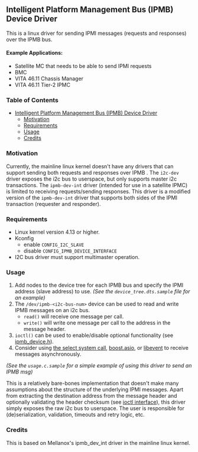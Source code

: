 Intelligent Platform Management Bus (IPMB) Device Driver
----------

This is a linux driver for sending IPMI messages (requests and responses) over the IPMB bus.

#### Example Applications:
  * Satellite MC that needs to be able to send IPMI requests
  * BMC
  * VITA 46.11 Chassis Manager
  * VITA 46.11 Tier-2 IPMC

### Table of Contents
- [Intelligent Platform Management Bus (IPMB) Device Driver](#intelligent-platform-management-bus--ipmb--device-driver)
    * [Motivation](#motivation)
    * [Requirements](#requirements)
    * [Usage](#usage)
    * [Credits](#credits)

### Motivation 
Currently, the mainline linux kernel doesn't have any drivers that can support
sending both requests and responses over IPMB . The `i2c-dev` driver exposes the
i2c bus to userspace, but only supports master i2c transactions. The `ipmb-dev-int`
driver (intended for use in a satellite IPMC) is limited to receiving requests/sending
responses. This driver is a modified version of the `ipmb-dev-int` driver that supports
both sides of the IPMI transaction (requester and responder).

### Requirements

  * Linux kernel version 4.13 or higher.
  * Kconfig
    * enable `CONFIG_I2C_SLAVE`
    * disable `CONFIG_IPMB_DEVICE_INTERFACE`
  * I2C bus driver must support multimaster operation.
  
### Usage

 1. Add nodes to the device tree for each IPMB bus and specify
    the IPMI address (slave address) to use. *(See the 
    `device_tree.dts.sample` file for an example)*
 2. The `/dev/ipmb-<i2c-bus-num>` device can be used to read and write IPMB messages on an i2c bus.
    * `read()` will receive one message per call.
    * `write()` will write one message per call to the address in the message header.
 3. `ioctl()` can be used to enable/disable optional functionality (see [ipmb_device.h](ipmb_device.h)).
 4. Consider using [the select system call](https://man7.org/linux/man-pages/man2/select.2.html),
    [boost.asio](https://www.boost.org/doc/libs/1_76_0/doc/html/boost_asio.html), or
    [libevent](https://libevent.org/) to receive messages asynchronously.

*(See the `usage.c.sample` for a simple example of using this driver to send
an IPMB msg)*

This is a relatively bare-bones implementation that doesn't make many assumptions
about the structure of the underlying IPMI messages. Apart from extracting the destination
address from the message header and optionally validating the header checksum (see
[ioctl interface](ipmb_device.h)), this driver simply exposes the raw i2c bus to
userspace. The user is responsible for (de)serialization, validation, timeouts and
retry logic, etc.

### Credits

This is based on Mellanox's ipmb_dev_int driver in the mainline linux kernel.

